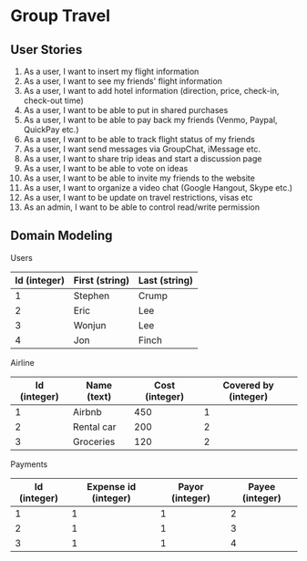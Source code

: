 # Group Travel

## User Stories

1. As a user, I want to insert my flight information
2. As a user, I want to see my friends' flight information
3. As a user, I want to add hotel information (direction, price, check-in, check-out time)
4. As a user, I want to be able to put in shared purchases
5. As a user, I want to be able to pay back my friends (Venmo, Paypal, QuickPay etc.)
6. As a user, I want to be able to track flight status of my friends
7. As a user, I want send messages via GroupChat, iMessage etc.
8. As a user, I want to share trip ideas and start a discussion page
9. As a user, I want to be able to vote on ideas
10. As a user, I want to be able to invite my friends to the website
11. As a user, I want to organize a video chat (Google Hangout, Skype etc.)
12. As a user, I want to be update on travel restrictions, visas etc
13. As an admin, I want to be able to control read/write permission

## Domain Modeling

Users

| Id (integer) | First (string) | Last (string) |
| ------------ | -------------- | ------------- | 
| 1            | Stephen        | Crump         |
| 2            | Eric           | Lee           |      
| 3            | Wonjun         | Lee           | 
| 4            | Jon            | Finch         |

Airline

| Id (integer) | Name (text)        | Cost (integer) | Covered by (integer) |
| ------------ | ------------------ | -------------- | -------------------- |
| 1            | Airbnb             | 450            | 1                    |
| 2            | Rental car         | 200            | 2                    |  
| 3            | Groceries          | 120            | 2                    |

Payments

| Id (integer) | Expense id (integer) | Payor (integer) | Payee (integer) |
| ------------ | -------------------- | --------------- | --------------- |
| 1            | 1                    | 1               | 2               |
| 2            | 1                    | 1               | 3               |  
| 3            | 1                    | 1               | 4               |
